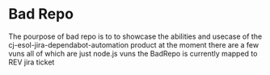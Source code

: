 # Bad Repo

The pourpose of bad repo is to to showcase the abilities and usecase of the
cj-esol-jira-dependabot-automation product at the moment there are a few vuns
all of which are just node.js vuns the BadRepo is currently mapped to REV jira
ticket
